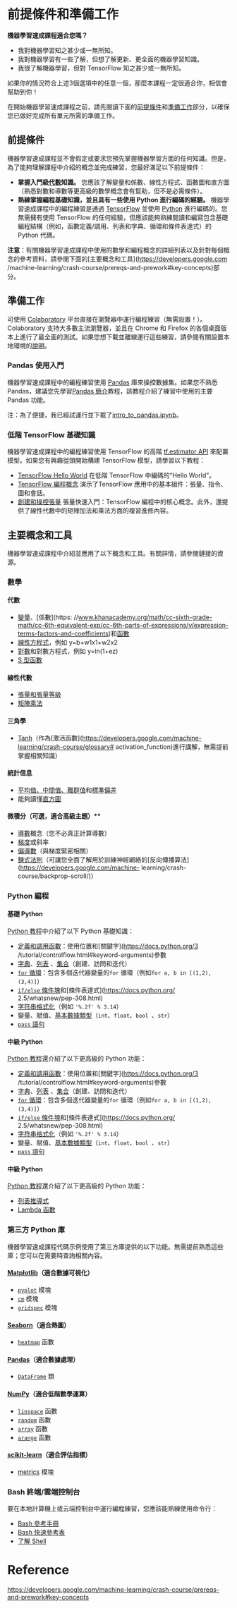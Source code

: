 # 前提條件和準備工作

**機器學習速成課程適合您嗎？**

- 我對機器學習知之甚少或一無所知。
- 我對機器學習有一些了解，但想了解更新、更全面的機器學習知識。
- 我很了解機器學習，但對 TensorFlow 知之甚少或一無所知。

如果你的情況符合上述3個選項中的任意一個，那麼本課程一定很適合你，相信會幫助到你！

在開始機器學習速成課程之前，請先閱讀下面的[前提條件](https://developers.google.com/machine-learning/crash-course/prereqs-and-prework#prerequisites)和[準備工作]( https://developers.google.com/machine-learning/crash-course/prereqs-and-prework#prework)部分，以確保您已做好完成所有單元所需的準備工作。

## 前提條件

機器學習速成課程並不會假定或要求您預先掌握機器學習方面的任何知識。但是，為了能夠理解課程中介紹的概念並完成練習，您最好滿足以下前提條件：

- **掌握入門級[代數](https://en.wikipedia.org/wiki/Algebra)知識。** 您應該了解變量和係數、線性方程式、函數圖和直方圖（熟悉對數和導數等更高級的數學概念會有幫助，但不是必需條件）。
- **熟練掌握編程基礎知識，並且具有一些使用 Python 進行編碼的經驗。** 機器學習速成課程中的編程練習是通過 [TensorFlow](https://www.tensorflow.org/) 並使用 [Python](https://www.python.org/) 進行編碼的。您無需擁有使用 TensorFlow 的任何經驗，但應該能夠熟練閱讀和編寫包含基礎編程結構（例如，函數定義/調用、列表和字典、循環和條件表達式）的 Python 代碼。

**注意**：有關機器學習速成課程中使用的數學和編程概念的詳細列表以及針對每個概念的參考資料，請參閱下面的[主要概念和工具](https://developers.google.com /machine-learning/crash-course/prereqs-and-prework#key-concepts)部分。

## 準備工作

可使用 [Colaboratory](https://colab.research.google.com/) 平台直接在瀏覽器中運行編程練習（無需設置！）。 Colaboratory 支持大多數主流瀏覽器，並且在 Chrome 和 Firefox 的各個桌面版本上進行了最全面的測試。如果您想下載並離線運行這些練習，請參閱有關設置本地環境的[說明](https://github.com/google/eng-edu/blob/master/ml/cc/README.md#with-docker )。

### Pandas 使用入門

機器學習速成課程中的編程練習使用 [Pandas](http://pandas.pydata.org/) 庫來操控數據集。如果您不熟悉Pandas，建議您先學習[Pandas 簡介](https://colab.research.google.com/notebooks/mlcc/intro_to_pandas.ipynb?hl=zh-cn)教程，該教程介紹了練習中使用的主要Pandas 功能。

注：為了便捷，我已經試運行並下載了[intro_to_pandas.ipynb](intro_to_pandas.ipynb)。

### 低階 TensorFlow 基礎知識

機器學習速成課程中的編程練習使用 TensorFlow 的高階 [tf.estimator API](https://www.tensorflow.org/api_docs/python/tf/estimator/Estimator) 來配置模型。如果您有興趣從頭開始構建 TensorFlow 模型，請學習以下教程：

- [TensorFlow Hello World](https://colab.research.google.com/notebooks/mlcc/hello_world.ipynb?hl=zh-cn) 在低階 TensorFlow 中編碼的“Hello World”。
- [TensorFlow 編程概念](https://colab.research.google.com/notebooks/mlcc/tensorflow_programming_concepts.ipynb?hl=zh-cn) 演示了TensorFlow 應用中的基本組件：張量、指令、圖和會話。
- [創建和操控張量](https://colab.research.google.com/notebooks/mlcc/creating_and_manipulating_tensors.ipynb?hl=zh-cn) 張量快速入門：TensorFlow 編程中的核心概念。此外，還提供了線性代數中的矩陣加法和乘法方面的複習進修內容。

## 主要概念和工具

機器學習速成課程中介紹並應用了以下概念和工具。有關詳情，請參閱鏈接的資源。

### 數學

#### 代數

- [變量](https://www.khanacademy.org/math/algebra/introduction-to-algebra/alg1-intro-to-variables/v/what-is-a-variable)、[係數](https: //www.khanacademy.org/math/cc-sixth-grade-math/cc-6th-equivalent-exp/cc-6th-parts-of-expressions/v/expression-terms-factors-and-coefficients)和[函數](https://www.khanacademy.org/math/algebra/algebra-functions)
- [線性方程式](https://wikipedia.org/wiki/Linear_equation)，例如 y=b+w1x1+w2x2
- [對數](https://wikipedia.org/wiki/Logarithm)和對數方程式，例如 y=ln(1+ez)
- [S 型函數](https://wikipedia.org/wiki/Sigmoid_function)

#### 線性代數

- [張量和張量等級](https://www.tensorflow.org/programmers_guide/tensors)
- [矩陣乘法](https://wikipedia.org/wiki/Matrix_multiplication)

#### 三角學

- [Tanh](https://reference.wolfram.com/language/ref/Tanh.html)（作為[激活函數](https://developers.google.com/machine-learning/crash-course/glossary# activation_function)進行講解，無需提前掌握相關知識）

#### 統計信息

- [平均值、中間值、離群值](https://www.khanacademy.org/math/probability/data-distributions-a1/summarizing-center-distributions/v/mean-median-and-mode)和[標準偏差](https://wikipedia.org/wiki/Standard_deviation)
- 能夠讀懂[直方圖](https://wikipedia.org/wiki/Histogram)

#### 微積分（可選，適合高級主題）**

- [導數](https://wikipedia.org/wiki/Derivative)概念（您不必真正計算導數）
- [梯度](https://www.khanacademy.org/math/multivariable-calculus/multivariable-derivatives/gradient-and-directional-derivatives/v/gradient)或斜率
- [偏導數](https://wikipedia.org/wiki/Partial_derivative)（與梯度緊密相關）
- [鍊式法則](https://wikipedia.org/wiki/Chain_rule)（可讓您全面了解用於訓練神經網絡的[反向傳播算法](https://developers.google.com/machine- learning/crash-course/backprop-scroll/)）

### Python 編程

#### 基礎 Python

[Python 教程](https://docs.python.org/3/tutorial/)中介紹了以下 Python 基礎知識：

- [定義和調用函數](https://docs.python.org/3/tutorial/controlflow.html#defining-functions)：使用位置和[關鍵字](https://docs.python.org/3 /tutorial/controlflow.html#keyword-arguments)參數
- [字典](https://docs.python.org/3/tutorial/datastructures.html#dictionaries)、[列表](https://docs.python.org/3/tutorial/introduction.html#lists) 、[集合](https://docs.python.org/3/tutorial/datastructures.html#sets)（創建、訪問和迭代）
- [`for` 循環](https://docs.python.org/3/tutorial/controlflow.html#for-statements)：包含多個迭代器變量的`for` 循環（例如`for a, b in [(1,2), (3,4)]`）
- [`if/else` 條件塊](https://docs.python.org/3/tutorial/controlflow.html#if-statements)和[條件表達式](https://docs.python.org/ 2.5/whatsnew/pep-308.html)
- [字符串格式化](https://docs.python.org/3/tutorial/inputoutput.html#old-string-formatting)（例如 `'%.2f' % 3.14`）
- 變量、賦值、[基本數據類型](https://docs.python.org/3/tutorial/introduction.html#using-python-as-a-calculator)（`int`、`float`、`bool `、`str`）
- [`pass` 語句](https://docs.python.org/3/tutorial/controlflow.html#pass-statements)

#### 中級 Python

[Python 教程](https://docs.python.org/3/tutorial/)還介紹了以下更高級的 Python 功能：

- [定義和調用函數](https://docs.python.org/3/tutorial/controlflow.html#defining-functions)：使用位置和[關鍵字](https://docs.python.org/3 /tutorial/controlflow.html#keyword-arguments)參數
- [字典](https://docs.python.org/3/tutorial/datastructures.html#dictionaries)、[列表](https://docs.python.org/3/tutorial/introduction.html#lists) 、[集合](https://docs.python.org/3/tutorial/datastructures.html#sets)（創建、訪問和迭代）
- [`for` 循環](https://docs.python.org/3/tutorial/controlflow.html#for-statements)：包含多個迭代器變量的`for` 循環（例如`for a, b in [(1,2), (3,4)]`）
- [`if/else` 條件塊](https://docs.python.org/3/tutorial/controlflow.html#if-statements)和[條件表達式](https://docs.python.org/ 2.5/whatsnew/pep-308.html)
- [字符串格式化](https://docs.python.org/3/tutorial/inputoutput.html#old-string-formatting)（例如 `'%.2f' % 3.14`）
- 變量、賦值、[基本數據類型](https://docs.python.org/3/tutorial/introduction.html#using-python-as-a-calculator)（`int`、`float`、`bool `、`str`）
- [`pass` 語句](https://docs.python.org/3/tutorial/controlflow.html#pass-statements)

#### 中級 Python

[Python 教程](https://docs.python.org/3/tutorial/)還介紹了以下更高級的 Python 功能：

- [列表推導式](https://docs.python.org/3/tutorial/datastructures.html#list-comprehensions)
- [Lambda 函數](https://docs.python.org/3/tutorial/controlflow.html#lambda-expressions)

### 第三方 Python 庫

機器學習速成課程代碼示例使用了第三方庫提供的以下功能。無需提前熟悉這些庫；您可以在需要時查詢相關內容。

#### [Matplotlib](http://matplotlib.org/contents.html)（適合數據可視化）

- [`pyplot`](http://matplotlib.org/api/pyplot_api.html) 模塊
- [`cm`](http://matplotlib.org/api/cm_api.html) 模塊
- [`gridspec`](http://matplotlib.org/api/gridspec_api.html) 模塊

#### [Seaborn](http://seaborn.pydata.org/index.html)（適合熱圖）

- [`heatmap`](http://seaborn.pydata.org/generated/seaborn.heatmap.html) 函數

#### [Pandas](http://pandas.pydata.org/)（適合數據處理）

- [`DataFrame`](http://pandas.pydata.org/pandas-docs/stable/dsintro.html#dataframe) 類

#### [NumPy](http://www.numpy.org/)（適合低階數學運算）

- [`linspace`](https://docs.scipy.org/doc/numpy-1.10.0/reference/generated/numpy.linspace.html) 函數
- [`random`](https://docs.scipy.org/doc/numpy/reference/generated/numpy.random.random.html#numpy.random.random) 函數
- [`array`](https://docs.scipy.org/doc/numpy/reference/generated/numpy.array.html) 函數
- [`arange`](https://docs.scipy.org/doc/numpy/reference/generated/numpy.arange.html) 函數

#### [scikit-learn](http://scikit-learn.org/)（適合評估指標）

- [metrics](http://scikit-learn.org/stable/modules/classes.html#module-sklearn.metrics) 模塊

### Bash 終端/雲端控制台

要在本地計算機上或云端控制台中運行編程練習，您應該能熟練使用命令行：

- [Bash 參考手冊](https://tiswww.case.edu/php/chet/bash/bashref.html)
- [Bash 快速參考表](https://github.com/LeCoupa/awesome-cheatsheets/blob/master/languages/bash.sh)
- [了解 Shell](http://www.learnshell.org/)



# Reference

https://developers.google.com/machine-learning/crash-course/prereqs-and-prework#key-concepts
